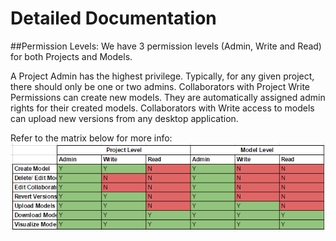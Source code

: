 # Detailed Documentation

##Permission Levels:
We have 3 permission levels (Admin, Write and Read) for both Projects and Models.

A Project Admin has the highest privilege. Typically, for any given project, there should only be one or two admins.
Collaborators with Project Write Permissions can create new models. They are automatically assigned admin rights for their created models.
Collaborators with Write access to models can upload new versions from any desktop application.

Refer to the matrix below for more info:
![](images/DetailedDocumentation/permissionsMatrix.PNG)